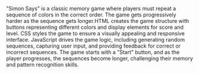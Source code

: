 "Simon Says" is a classic memory game where players must repeat a sequence of colors in the correct order. The game gets progressively harder as the sequence gets longer.HTML creates the game structure with buttons representing different colors and display elements for score and level. CSS styles the game to ensure a visually appealing and responsive interface. JavaScript drives the game logic, including generating random sequences, capturing user input, and providing feedback for correct or incorrect sequences. The game starts with a "Start" button, and as the player progresses, the sequences become longer, challenging their memory and pattern recognition skills. 
